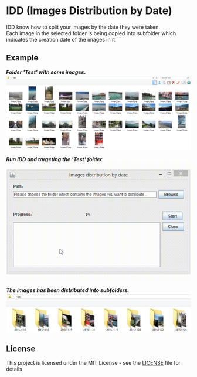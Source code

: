 # IDD (Images Distribution by Date)
IDD know how to split your images by the date they were taken.  
Each image in the selected folder is being copied into subfolder which indicates the creation date of the images in it.

## Example
 __*Folder 'Test' with some images.*__  
![](https://github.com/netanelravid/IDD/blob/master/other/Before.png)

 __*Run IDD and targeting the 'Test' folder*__  
![](https://github.com/netanelravid/IDD/blob/master/other/Demo.gif)

 __*The images has been distributed into subfolders.*__  
![](https://github.com/netanelravid/IDD/blob/master/other/After.png)


## License

This project is licensed under the MIT License - see the [LICENSE](LICENSE) file for details
